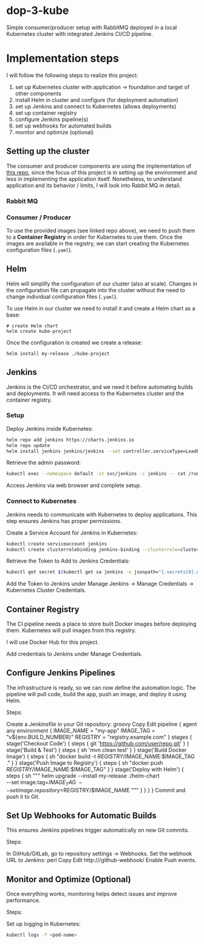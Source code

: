 # dop-3-kube
Simple consumer/producer setup with RabbitMQ deployed in a local Kubernetes cluster with integrated Jenkins CI/CD pipeline.


# Implementation steps

I will follow the following steps to realize this project:

1. set up Kubernetes cluster with application &rarr; foundation and target of other components
2. install Helm in cluster and configure (for deployment automation)
3. set up Jenkins and connect to Kubernetes (allows deployments)
4. set up container registry
5. configure Jenkins pipeline(s)
6. set up webhooks for automated builds
7. monitor and optimize (optional)

## Setting up the cluster
The consumer and producer components are using the implementation of [this repo](https://github.com/avielb/rmqp-example/tree/master), since the focus of this project is in setting up the environment and less in implementing the application itself. Nonetheless, to understand application and its behavior / limits, I will look into Rabbit MQ in detail.

### Rabbit MQ

### Consumer / Producer
To use the provided images (see linked repo above), we need to push them to a **Container Registry** in order for Kubernetes to use them. Once the images are available in the registry, we can start creating the Kubernetes configuration files (`.yaml`).

## Helm
Helm will simplify the configuration of our cluster (also at scale). Changes in the configuration file can propagate into the cluster without the need to change individual configuration files (`.yaml`). 

To use Helm in our cluster we need to install it and create a Helm chart as a base:

```
# create Helm chart
helm create kube-project
```

Once the configuration is created we create a release:
```
helm install my-release ./kube-project
```


## Jenkins

Jenkins is the CI/CD orchestrator, and we need it before automating builds and deployments.
It will need access to the Kubernetes cluster and the container registry.

### Setup

Deploy Jenkins inside Kubernetes:
```sh
helm repo add jenkins https://charts.jenkins.io
helm repo update
helm install jenkins jenkins/jenkins --set controller.serviceType=LoadBalancer
```
Retrieve the admin password:
```sh
kubectl exec --namespace default -it svc/jenkins -c jenkins -- cat /run/secrets/chart-admin-password
```
Access Jenkins via web browser and complete setup.


### Connect to Kubernetes
Jenkins needs to communicate with Kubernetes to deploy applications.
This step ensures Jenkins has proper permissions.

Create a Service Account for Jenkins in Kubernetes:
```sh
kubectl create serviceaccount jenkins
kubectl create clusterrolebinding jenkins-binding --clusterrole=cluster-admin --serviceaccount=default:jenkins
```
Retrieve the Token to Add to Jenkins Credentials:
```sh
kubectl get secret $(kubectl get sa jenkins -o jsonpath="{.secrets[0].name}") -o jsonpath="{.data.token}" | base64 --decode
```
Add the Token to Jenkins under Manage Jenkins → Manage Credentials → Kubernetes Cluster Credentials.

## Container Registry
The CI pipeline needs a place to store built Docker images before deploying them.
Kubernetes will pull images from this registry.

I will use Docker Hub for this project.

Add credentials to Jenkins under Manage Credentials.


## Configure Jenkins Pipelines
The infrastructure is ready, so we can now define the automation logic.
The pipeline will pull code, build the app, push an image, and deploy it using Helm.

Steps:

Create a Jenkinsfile in your Git repository:
groovy
Copy
Edit
pipeline {
    agent any
    environment {
        IMAGE_NAME = "my-app"
        IMAGE_TAG = "v${env.BUILD_NUMBER}"
        REGISTRY = "registry.example.com"
    }
    stages {
        stage('Checkout Code') {
            steps {
                git 'https://github.com/user/repo.git'
            }
        }
        stage('Build & Test') {
            steps {
                sh 'mvn clean test'
            }
        }
        stage('Build Docker Image') {
            steps {
                sh "docker build -t $REGISTRY/$IMAGE_NAME:$IMAGE_TAG ."
            }
        }
        stage('Push Image to Registry') {
            steps {
                sh "docker push $REGISTRY/$IMAGE_NAME:$IMAGE_TAG"
            }
        }
        stage('Deploy with Helm') {
            steps {
                sh """
                helm upgrade --install my-release ./helm-chart \
                    --set image.tag=$IMAGE_TAG \
                    --set image.repository=$REGISTRY/$IMAGE_NAME
                """
            }
        }
    }
}
Commit and push it to Git.

## Set Up Webhooks for Automatic Builds
This ensures Jenkins pipelines trigger automatically on new Git commits.

Steps:

In GitHub/GitLab, go to repository settings → Webhooks.
Set the webhook URL to Jenkins:
perl
Copy
Edit
http://<jenkins-url>/github-webhook/
Enable Push events.


## Monitor and Optimize (Optional)
Once everything works, monitoring helps detect issues and improve performance.

Steps:

Set up logging in Kubernetes:
```sh
kubectl logs -f <pod-name>
```
